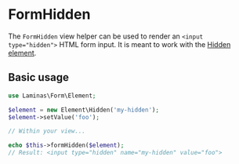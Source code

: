 # FormHidden

The `FormHidden` view helper can be used to render an `<input type="hidden">`
HTML form input. It is meant to work with the [Hidden element](../element/hidden.md).

## Basic usage

```php
use Laminas\Form\Element;

$element = new Element\Hidden('my-hidden');
$element->setValue('foo');

// Within your view...

echo $this->formHidden($element);
// Result: <input type="hidden" name="my-hidden" value="foo">
```
